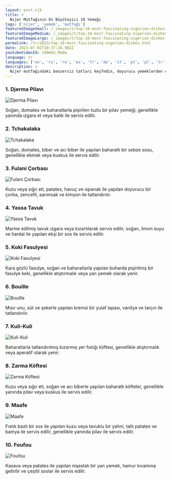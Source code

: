 ```yaml
---
layout: post.njk
title: >
  Nijer Mutfağının En Büyüleyici 10 Yemeği
tags: ['nijer', 'yemek', 'mutfağı']
featuredImageSmall: /_images/t/top-10-most-fascinating-nigerien-dishes-cover-tr-small.webp
featuredImageMedium: /_images/t/top-10-most-fascinating-nigerien-dishes-cover-tr-medium.webp
featuredImageLarge: /_images/t/top-10-most-fascinating-nigerien-dishes-cover-tr-large.webp
permalink: /tr/2023/top-10-most-fascinating-nigerien-dishes.html
date: 2023-07-02T10:37:28.982Z
youtubeVideoId: l09mSU_Mw0w
language: tr
languages: ['en', 'ru', 'ro', 'es', 'fr', 'de', 'it', 'pt', 'pl', 'tr']
description: >
  Nijer mutfağındaki benzersiz tatları keşfedin, doyurucu yemeklerden çıtır çıtır kızartmalara kadar.
---
```


### 1. Djerma Pilavı

![Djerma Pilavı](/_images/5/58117717b193bfa7c531d6ae319a9eae-medium.webp)

Soğan, domates ve baharatlarla pişirilen tuzlu bir pilav yemeği, genellikle yanında ızgara et veya balık ile servis edilir.

### 2. Tchakalaka

![Tchakalaka](/_images/a/a059bddd47c8ff17f6a62a799303cfd1-medium.webp)

Soğan, domates, biber ve acı biber ile yapılan baharatlı bir sebze sosu, genellikle ekmek veya kuskus ile servis edilir.

### 3. Fulani Çorbası

![Fulani Çorbası](/_images/9/9fffadea2a61c51a77e724962e3e7e6b-medium.webp)

Kuzu veya sığır eti, patates, havuç ve ıspanak ile yapılan doyurucu bir çorba, zencefil, sarımsak ve kimyon ile tatlandırılır.

### 4. Yassa Tavuk

![Yassa Tavuk](/_images/e/ed9fa7a2d9285b521b616c8e18d97ff3-medium.webp)

Marine edilmiş tavuk ızgara veya kızartılarak servis edilir, soğan, limon suyu ve hardal ile yapılan ekşi bir sos ile servis edilir.

### 5. Koki Fasulyesi

![Koki Fasulyesi](/_images/4/4f3b23289a86fed2fa36371213f66215-medium.webp)

Kara gözlü fasulye, soğan ve baharatlarla yapılan buharda pişirilmiş bir fasulye keki, genellikle atıştırmalık veya yan yemek olarak yenir.

### 6. Bouille

![Bouille](/_images/f/f04d279992ad3f1eb25613c42d883e39-medium.webp)

Mısır unu, süt ve şekerle yapılan kremsi bir yulaf lapası, vanilya ve tarçın ile tatlandırılır.

### 7. Kuli-Kuli

![Kuli-Kuli](/_images/7/7a619dc524ace379f93168a0e5f4ba93-medium.webp)

Baharatlarla tatlandırılmış kızarmış yer fıstığı köftesi, genellikle atıştırmalık veya aperatif olarak yenir.

### 8. Zarma Köftesi

![Zarma Köftesi](/_images/5/546559c386051cdb5215e6d38284f6b9-medium.webp)

Kuzu veya sığır eti, soğan ve acı biberle yapılan baharatlı köfteler, genellikle yanında pilav veya kuskus ile servis edilir.

### 9. Maafe

![Maafe](/_images/0/0b14757da557db22a3a018a4ac6b4cc4-medium.webp)

Fıstık bazlı bir sos ile yapılan kuzu veya tavuklu bir yahni, tatlı patates ve bamya ile servis edilir, genellikle yanında pilav ile servis edilir.

### 10. Foufou

![Foufou](/_images/3/3202d666a17c305fbb91225345dd05e2-medium.webp)

Kasava veya patates ile yapılan nişastalı bir yan yemek, hamur kıvamına getirilir ve çeşitli soslar ile servis edilir.

